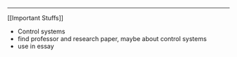 
----
[[Important Stuffs]]

- Control systems
- find professor and research paper, maybe about control systems
- use in essay